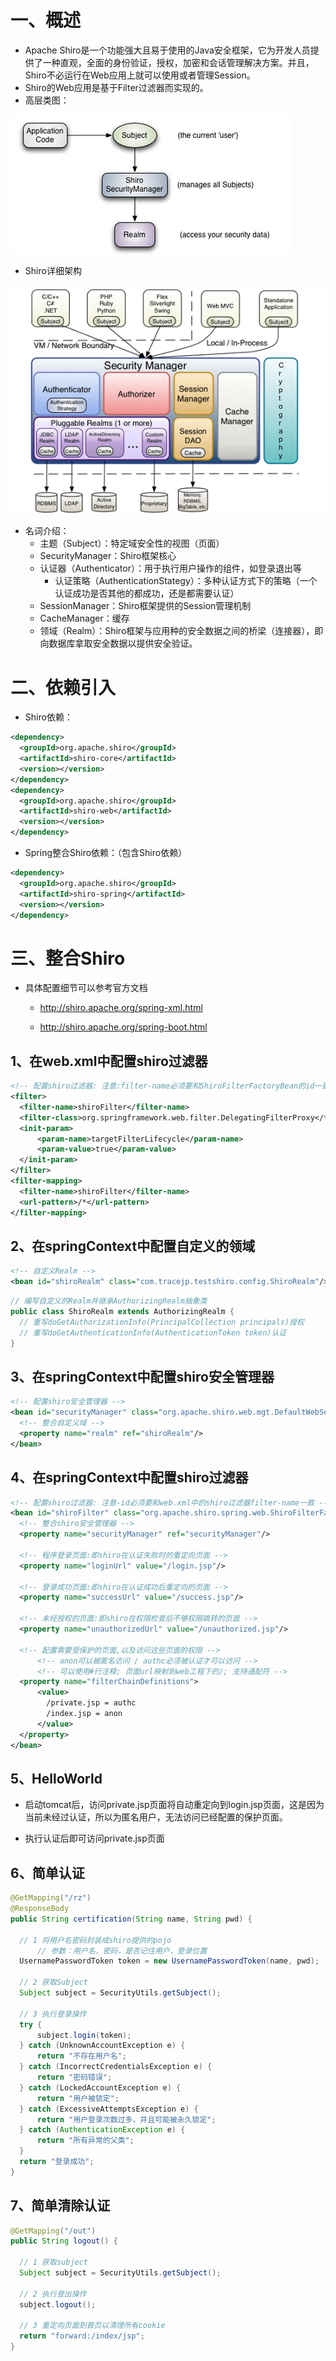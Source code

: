 # 一、概述

- Apache Shiro是一个功能强大且易于使用的Java安全框架，它为开发人员提供了一种直观，全面的身份验证，授权，加密和会话管理解决方案。并且，Shiro不必运行在Web应用上就可以使用或者管理Session。
- Shiro的Web应用是基于Filter过滤器而实现的。
- 高层类图：

![clipboard.png](Shiro%E5%9F%BA%E7%A1%80.assets/clip_image002.gif)

- Shiro详细架构

![clipboard.png](Shiro%E5%9F%BA%E7%A1%80.assets/clip_image004.gif)

- 名词介绍：
    - 主题（Subject）：特定域安全性的视图（页面）
    - SecurityManager：Shiro框架核心
    - 认证器（Authenticator）：用于执行用户操作的组件，如登录退出等
        - 认证策略（AuthenticationStategy）：多种认证方式下的策略（一个认证成功是否其他的都成功，还是都需要认证）
    - SessionManager：Shiro框架提供的Session管理机制
    - CacheManager：缓存
    - 领域（Realm）：Shiro框架与应用种的安全数据之间的桥梁（连接器），即向数据库拿取安全数据以提供安全验证。

# 二、依赖引入

- Shiro依赖：
```xml
<dependency>
  <groupId>org.apache.shiro</groupId>
  <artifactId>shiro-core</artifactId>
  <version></version>
</dependency>
<dependency>
  <groupId>org.apache.shiro</groupId>
  <artifactId>shiro-web</artifactId>
  <version></version>
</dependency>
```
- Spring整合Shiro依赖：（包含Shiro依赖）

```xml
<dependency>
  <groupId>org.apache.shiro</groupId>
  <artifactId>shiro-spring</artifactId>
  <version></version>
</dependency>
```


# 三、整合Shiro

- 具体配置细节可以参考官方文档

    - http://shiro.apache.org/spring-xml.html

    - http://shiro.apache.org/spring-boot.html


## 1、在web.xml中配置shiro过滤器
```xml
<!-- 配置shiro过滤器: 注意:filter-name必须要和ShiroFilterFactoryBean的id一致 -->
<filter>
  <filter-name>shiroFilter</filter-name>
  <filter-class>org.springframework.web.filter.DelegatingFilterProxy</filter-class>
  <init-param>
      <param-name>targetFilterLifecycle</param-name>
      <param-value>true</param-value>
  </init-param>
</filter>
<filter-mapping>
  <filter-name>shiroFilter</filter-name>
  <url-pattern>/*</url-pattern>
</filter-mapping>
```
## 2、在springContext中配置自定义的领域
```xml
<!-- 自定义Realm -->
<bean id="shiroRealm" class="com.tracejp.testshiro.config.ShiroRealm"/>
```

```java
// 编写自定义的Realm并继承AuthorizingRealm抽象类
public class ShiroRealm extends AuthorizingRealm {
  // 重写doGetAuthorizationInfo(PrincipalCollection principals)授权
  // 重写doGetAuthenticationInfo(AuthenticationToken token)认证
}
```
## 3、在springContext中配置shiro安全管理器
```xml
<!-- 配置shiro安全管理器 -->
<bean id="securityManager" class="org.apache.shiro.web.mgt.DefaultWebSecurityManager">
  <!-- 整合自定义域 -->
  <property name="realm" ref="shiroRealm"/>
</bean>
```
## 4、在springContext中配置shiro过滤器
```xml
<!-- 配置shiro过滤器: 注意-id必须要和web.xml中的shiro过滤器filter-name一致 -->
<bean id="shiroFilter" class="org.apache.shiro.spring.web.ShiroFilterFactoryBean">
  <!-- 整合shiro安全管理器 -->
  <property name="securityManager" ref="securityManager"/>

  <!-- 程序登录页面:即shiro在认证失败时的重定向页面 -->
  <property name="loginUrl" value="/login.jsp"/>

  <!-- 登录成功页面:即shiro在认证成功后重定向的页面 -->
  <property name="successUrl" value="/success.jsp"/>

  <!-- 未经授权的页面:即shiro在权限检查后不够权限跳转的页面 -->
  <property name="unauthorizedUrl" value="/unauthorized.jsp"/>

  <!-- 配置需要受保护的页面,以及访问这些页面的权限 -->
      <!-- anon可以被匿名访问 / authc必须被认证才可以访问 -->
      <!-- 可以使用#行注释; 页面url映射到web工程下的/; 支持通配符 -->
  <property name="filterChainDefinitions">
      <value>
        /private.jsp = authc
        /index.jsp = anon
      </value>
  </property>
</bean>
```
## 5、HelloWorld

- 启动tomcat后，访问private.jsp页面将自动重定向到login.jsp页面，这是因为当前未经过认证，所以为匿名用户，无法访问已经配置的保护页面。

- 执行认证后即可访问private.jsp页面


## 6、简单认证
```java
@GetMapping("/rz")
@ResponseBody
public String certification(String name, String pwd) {

  // 1 将用户名密码封装成shiro提供的pojo
      // 参数：用户名，密码，是否记住用户，登录位置
  UsernamePasswordToken token = new UsernamePasswordToken(name, pwd);

  // 2 获取Subject
  Subject subject = SecurityUtils.getSubject();

  // 3 执行登录操作
  try {
      subject.login(token);
  } catch (UnknownAccountException e) {
      return "不存在用户名";
  } catch (IncorrectCredentialsException e) {
      return "密码错误";
  } catch (LockedAccountException e) {
      return "用户被锁定";
  } catch (ExcessiveAttemptsException e) {
      return "用户登录次数过多，并且可能被永久锁定";
  } catch (AuthenticationException e) {
      return "所有异常的父类";
  }
  return "登录成功";
}
```
## 7、简单清除认证
```java
@GetMapping("/out")
public String logout() {

  // 1 获取subject
  Subject subject = SecurityUtils.getSubject();

  // 2 执行登出操作
  subject.logout();

  // 3 重定向页面到首页以清理所有cookie
  return "forward:/index/jsp";
}
```





